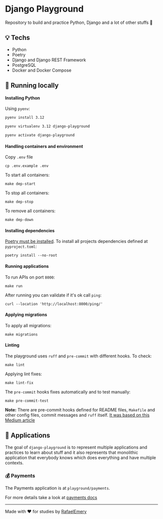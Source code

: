 # Django Playground

Repository to build and practice Python, Django and a lot of other stuffs :hammer:

## :bulb: Techs

- Python
- Poetry
- Django and Django REST Framework
- PostgreSQL
- Docker and Docker Compose

## :running: Running locally

#### Installing Python

Using `pyenv`:

```bash
pyenv install 3.12

pyenv virtualenv 3.12 django-playground

pyenv activate django-playground
```

#### Handling containers and environment

Copy `.env` file

```
cp .env.example .env
```

To start all containers:

```
make dep-start
```

To stop all containers:

```
make dep-stop
```

To remove all containers:

```
make dep-down
```

#### Installing dependencies

[Poetry must be installed](https://python-poetry.org/docs/#installation). To install all projects dependencies defined at `pyproject.toml`:

```
poetry install --no-root
```

#### Running applications

To run APIs on port `8000`:

```
make run
```

After running you can validate if it's ok call `ping`:

```
curl --location 'http://localhost:8000/ping/'
```

#### Applying migrations

To apply all migrations:

```
make migrations
```

#### Linting

The playground uses `ruff` and `pre-commit` with different hooks. To check:

```
make lint
```

Applying lint fixes:

```
make lint-fix
```

The `pre-commit` hooks fixes automatically and to test manually:

```
make pre-commit-test
```

**Note:** There are pre-commit hooks defined for README files, `Makefile` and other config files, commit messages and `ruff` itself. [It was based on this Medium article](https://gatlenculp.medium.com/effortless-code-quality-the-ultimate-pre-commit-hooks-guide-for-2025-57ca501d9835)

## :open_file_folder: Applications

The goal of `django-playground` is to represent multiple applications and practices to learn about stuff and it also represents that monolithic application that everybody knows which does everything and have multiple contexts.

### :moneybag: Payments

The Payments application is at `playground/payments`.

For more details take a look at [payments docs](./playground/payments/README.md)

______________________________________________________________________

Made with :heart: for studies by [RafaelEmery](https://github.com/RafaelEmery)
